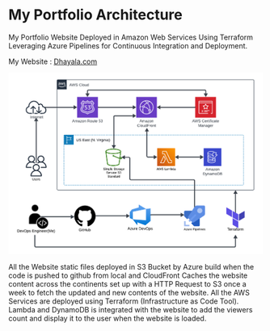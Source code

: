 # My Portfolio Architecture
My Portfolio Website Deployed in Amazon Web Services Using Terraform Leveraging Azure Pipelines for Continuous Integration and Deployment.

My Website : [Dhayala.com](https://Dhayala.com/)

![Dhayala's Portfolio Architecture.](</Images/Portfolio Architecture.png>)

All the Website static files deployed in S3 Bucket by Azure build when the code is pushed to github from local and CloudFront Caches the website content across the continents set up with a HTTP Request to S3 once a week to fetch the updated and new contents of the website.
All the AWS Services are deployed using Terraform (Infrastructure as Code Tool). Lambda and DynamoDB is integrated with the website to add the viewers count and display it to the user when the website is loaded.
